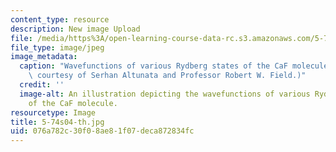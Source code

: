 ```yaml
---
content_type: resource
description: New image Upload
file: /media/https%3A/open-learning-course-data-rc.s3.amazonaws.com/5-74-introductory-quantum-mechanics-ii-spring-2004/076a782c30f08ae81f07deca872834fc_5-74s04-th.jpg
file_type: image/jpeg
image_metadata:
  caption: "Wavefunctions of various Rydberg states of the CaF molecule.\_ (Image\
    \ courtesy of Serhan Altunata and Professor Robert W. Field.)"
  credit: ''
  image-alt: An illustration depicting the wavefunctions of various Rydberg states
    of the CaF molecule.
resourcetype: Image
title: 5-74s04-th.jpg
uid: 076a782c-30f0-8ae8-1f07-deca872834fc
---
```

